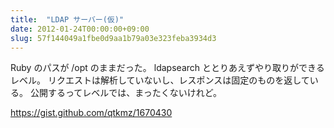 ```yaml
---
title:  "LDAP サーバー(仮)"
date: 2012-01-24T00:00:00+09:00
slug: 57f144049a1fbe0d9aa1b79a03e323feba3934d3
---
```


Ruby のパスが /opt のままだった。
ldapsearch ととりあえずやり取りができるレベル。
リクエストは解析していないし、レスポンスは固定のものを返している。
公開するってレベルでは、まったくないけれど。

https://gist.github.com/qtkmz/1670430
